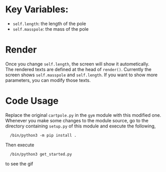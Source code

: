 # Key Variables:
* `self.length`: the length of the pole
* `self.masspole`: the mass of the pole

# Render
Once you change `self.length`, the screen will show it autometically.    
The rendered texts are defined at the head of `render()`. Currently the screen shows `self.masspole` and `self.length`. If you want to show more parameters, you can modify those texts.

# Code Usage
Replace the original `cartpole.py` in the `gym` module with this modified one.    
Whenever you make some changes to the module source, go to the directory containing `setup.py` of this module and execute the following,
```
  /bin/python3 -m pip install .
```
Then execute
```
  /bin/python3 get_started.py
```
to see the gif
